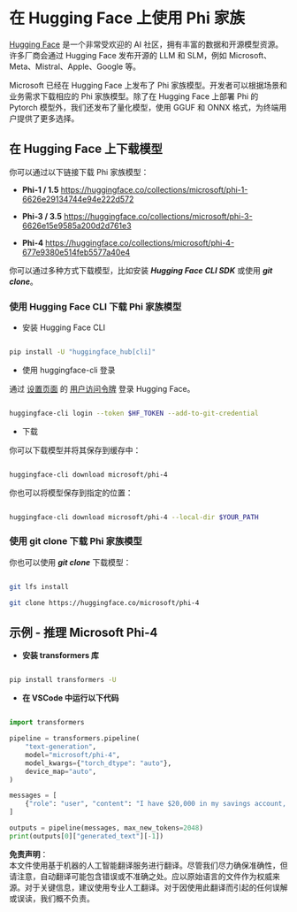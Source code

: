 # **在 Hugging Face 上使用 Phi 家族**

[Hugging Face](https://huggingface.co/) 是一个非常受欢迎的 AI 社区，拥有丰富的数据和开源模型资源。许多厂商会通过 Hugging Face 发布开源的 LLM 和 SLM，例如 Microsoft、Meta、Mistral、Apple、Google 等。

Microsoft 已经在 Hugging Face 上发布了 Phi 家族模型。开发者可以根据场景和业务需求下载相应的 Phi 家族模型。除了在 Hugging Face 上部署 Phi 的 Pytorch 模型外，我们还发布了量化模型，使用 GGUF 和 ONNX 格式，为终端用户提供了更多选择。

## **在 Hugging Face 上下载模型**

你可以通过以下链接下载 Phi 家族模型：

- **Phi-1 / 1.5** https://huggingface.co/collections/microsoft/phi-1-6626e29134744e94e222d572

- **Phi-3 / 3.5** https://huggingface.co/collections/microsoft/phi-3-6626e15e9585a200d2d761e3

- **Phi-4** https://huggingface.co/collections/microsoft/phi-4-677e9380e514feb5577a40e4

你可以通过多种方式下载模型，比如安装 ***Hugging Face CLI SDK*** 或使用 ***git clone***。

### **使用 Hugging Face CLI 下载 Phi 家族模型**

- 安装 Hugging Face CLI

```bash

pip install -U "huggingface_hub[cli]"

```

- 使用 huggingface-cli 登录

通过 [设置页面](https://huggingface.co/settings/tokens) 的 [用户访问令牌](https://huggingface.co/docs/hub/security-tokens) 登录 Hugging Face。

```bash

huggingface-cli login --token $HF_TOKEN --add-to-git-credential

```

- 下载

你可以下载模型并将其保存到缓存中：

```bash

huggingface-cli download microsoft/phi-4

```

你也可以将模型保存到指定的位置：

```bash

huggingface-cli download microsoft/phi-4 --local-dir $YOUR_PATH

```

### **使用 git clone 下载 Phi 家族模型**

你也可以使用 ***git clone*** 下载模型：

```bash

git lfs install

git clone https://huggingface.co/microsoft/phi-4

```

## **示例 - 推理 Microsoft Phi-4**

- **安装 transformers 库**

```bash

pip install transformers -U

```

- **在 VSCode 中运行以下代码**

```python

import transformers

pipeline = transformers.pipeline(
    "text-generation",
    model="microsoft/phi-4",
    model_kwargs={"torch_dtype": "auto"},
    device_map="auto",
)

messages = [
    {"role": "user", "content": "I have $20,000 in my savings account, where I receive a 4% profit per year and payments twice a year. Can you please tell me how long it will take for me to become a millionaire? Also, can you please explain the math step by step as if you were explaining it to an uneducated person?"},
]

outputs = pipeline(messages, max_new_tokens=2048)
print(outputs[0]["generated_text"][-1])

```

**免责声明**：  
本文件使用基于机器的人工智能翻译服务进行翻译。尽管我们尽力确保准确性，但请注意，自动翻译可能包含错误或不准确之处。应以原始语言的文件作为权威来源。对于关键信息，建议使用专业人工翻译。对于因使用此翻译而引起的任何误解或误读，我们概不负责。
